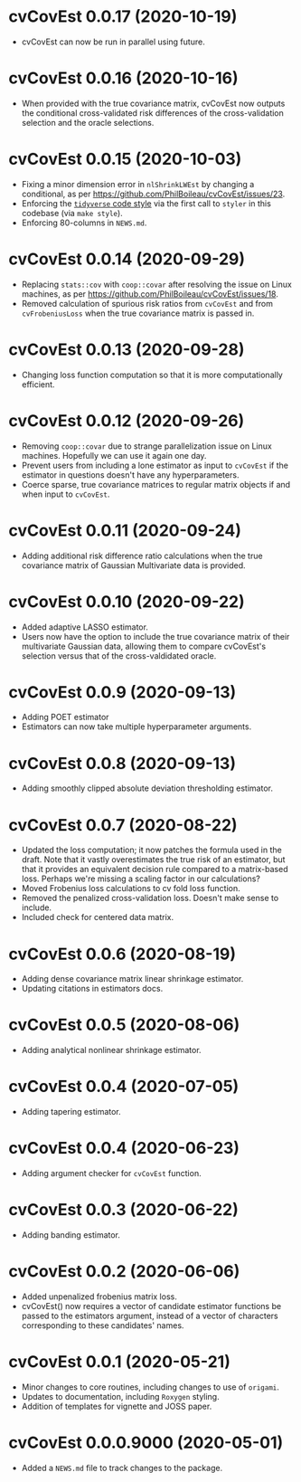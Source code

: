 # cvCovEst 0.0.17 (2020-10-19)

* cvCovEst can now be run in parallel using future.

# cvCovEst 0.0.16 (2020-10-16)

* When provided with the true covariance matrix, cvCovEst now outputs the conditional cross-validated risk differences of the cross-validation selection and the oracle selections.

# cvCovEst 0.0.15 (2020-10-03)

* Fixing a minor dimension error in `nlShrinkLWEst` by changing a conditional,
  as per https://github.com/PhilBoileau/cvCovEst/issues/23.
* Enforcing the [`tidyverse` code style](https://style.tidyverse.org/) via the
  first call to `styler` in this codebase (via `make style`).
* Enforcing 80-columns in `NEWS.md`.

# cvCovEst 0.0.14 (2020-09-29)

* Replacing `stats::cov` with `coop::covar` after resolving the issue on Linux
  machines, as per https://github.com/PhilBoileau/cvCovEst/issues/18.
* Removed calculation of spurious risk ratios from `cvCovEst` and from
  `cvFrobeniusLoss` when the true covariance matrix is passed in.

# cvCovEst 0.0.13 (2020-09-28)

* Changing loss function computation so that it is more computationally
  efficient.

# cvCovEst 0.0.12 (2020-09-26)

* Removing `coop::covar` due to strange parallelization issue on Linux machines.
  Hopefully we can use it again one day.
* Prevent users from including a lone estimator as input to `cvCovEst` if the
  estimator in questions doesn't have any hyperparameters.
* Coerce sparse, true covariance matrices to regular matrix objects if and when
  input to `cvCovEst`.

# cvCovEst 0.0.11 (2020-09-24)

* Adding additional risk difference ratio calculations when the true covariance
  matrix of Gaussian Multivariate data is provided.

# cvCovEst 0.0.10 (2020-09-22)

* Added adaptive LASSO estimator.
* Users now have the option to include the true covariance matrix of their
  multivariate Gaussian data, allowing them to compare cvCovEst's selection
  versus that of the cross-valdidated oracle.

# cvCovEst 0.0.9 (2020-09-13)

* Adding POET estimator
* Estimators can now take multiple hyperparameter arguments.

# cvCovEst 0.0.8 (2020-09-13)

* Adding smoothly clipped absolute deviation thresholding estimator.

# cvCovEst 0.0.7 (2020-08-22)

* Updated the loss computation; it now patches the formula used in the draft.
  Note that it vastly overestimates the true risk of an estimator, but that it
  provides an equivalent decision rule compared to a matrix-based loss. Perhaps
  we're missing a scaling factor in our calculations?
* Moved Frobenius loss calculations to cv fold loss function.
* Removed the penalized cross-validation loss. Doesn't make sense to include.
* Included check for centered data matrix.

# cvCovEst 0.0.6 (2020-08-19)

* Adding dense covariance matrix linear shrinkage estimator.
* Updating citations in estimators docs.

# cvCovEst 0.0.5 (2020-08-06)

* Adding analytical nonlinear shrinkage estimator.

# cvCovEst 0.0.4 (2020-07-05)

* Adding tapering estimator.

# cvCovEst 0.0.4 (2020-06-23)

* Adding argument checker for `cvCovEst` function.

# cvCovEst 0.0.3 (2020-06-22)

* Adding banding estimator.

# cvCovEst 0.0.2 (2020-06-06)

* Added unpenalized frobenius matrix loss.
* cvCovEst() now requires a vector of candidate estimator functions be passed to
  the estimators argument, instead of a vector of characters corresponding to
  these candidates' names.

# cvCovEst 0.0.1 (2020-05-21)

* Minor changes to core routines, including changes to use of `origami`.
* Updates to documentation, including `Roxygen` styling.
* Addition of templates for vignette and JOSS paper.

# cvCovEst 0.0.0.9000 (2020-05-01)

* Added a `NEWS.md` file to track changes to the package.

